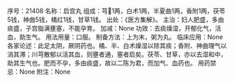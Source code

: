 序号：21408
名称：启宫丸
组成：芎1两，白术1两，半夏曲1两，香附1两，茯苓5钱，神曲5钱，橘红1钱，甘草1钱。
出处：《医方集解》。
主治：妇人肥盛，多由痰盛，子宫脂满壅塞，不能孕育。
加减：None
功效：去痰燥湿，开郁化气，活血，助生气。
用法用量：口服。
制备方法：上为末，粥为丸。
临床应用：None
各家论述：此足太阴，厥阴药也。橘、半、白术燥湿以除其痰；香附、神曲理气以消其滞；川芎散郁以活其血，则壅者通，塞者启矣。茯苓、甘草，亦以去湿和中，助其生气也。肥而不孕，多由痰盛，故以二陈为君，而加气、血药也。
用药禁忌：None
附注：None
